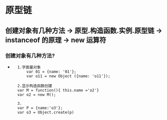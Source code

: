 # 原型链

## 创建对象有几种方法 -> 原型.构造函数.实例.原型链  ->  instanceof 的原理   ->  new 运算符

### 创建对象有几种方法?
*       1.字面量对象
            var 01 = {name: '01'};
            var o11 = new Object ({name: 'o11'});
        
        2.显示构造函数创建
        var M = function(){ this.name ='o2'}
        var o2 = new M();

        3.
        var P = {name:'o3'};
        var o3 = Object.create(p)